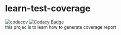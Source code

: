 # learn-test-coverage
[![codecov](https://codecov.io/gh/CindyLizi/learn-test-coverage/branch/main/graph/badge.svg?token=L3lcQNjoCz)](https://codecov.io/gh/CindyLizi/learn-test-coverage)
[![Codacy Badge](https://app.codacy.com/project/badge/Grade/9d064e12802e43d3b34192eeb574ca88)](https://www.codacy.com/gh/CindyLizi/learn-test-coverage/dashboard?utm_source=github.com&amp;utm_medium=referral&amp;utm_content=CindyLizi/learn-test-coverage&amp;utm_campaign=Badge_Grade)     
this projec is to learn how to generate coverage report     

